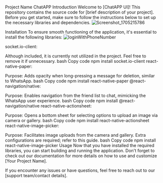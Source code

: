 
Project Name ChatAPP
Introduction
Welcome to [ChatAPP UI]! This repository contains the source code for [brief description of your project]. Before you get started, make sure to follow the instructions below to set up the necessary libraries and dependencies.
![Screenshot_1705215786](https://github.com/akleem-AA/ChatUI_reactNative/assets/74227145/b0ac0777-9ac5-447b-a912-fa2a34aedb95)

Installation
To ensure smooth functioning of the application, it's essential to install the following libraries:
![loginWithPhoneNumber](https://github.com/akleem-AA/ChatUI_reactNative/assets/74227145/0694bad3-5c86-4d3f-9e55-b4ebf8c5639e)

socket.io-client:

Although included, it is currently not utilized in the project. Feel free to remove it if unnecessary.
bash
Copy code
npm install socket.io-client
react-native-paper:

Purpose: Adds opacity when long-pressing a message for deletion, similar to WhatsApp.
bash
Copy code
npm install react-native-paper
@react-navigation/native:

Purpose: Enables navigation from the friend list to chat, mimicking the WhatsApp user experience.
bash
Copy code
npm install @react-navigation/native
react-native-actionsheet:

Purpose: Opens a bottom sheet for selecting options to upload an image via camera or gallery.
bash
Copy code
npm install react-native-actionsheet
react-native-image-picker:

Purpose: Facilitates image uploads from the camera and gallery. Extra configurations are required; refer to this guide.
bash
Copy code
npm install react-native-image-picker
Usage
Now that you have installed the required libraries, you can start building and running the application. Don't forget to check out our documentation for more details on how to use and customize [Your Project Name].

If you encounter any issues or have questions, feel free to reach out to our [support team/contact details].
